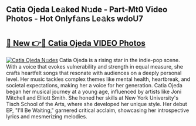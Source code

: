 ## Catia Ojeda Le𝚊ked N𝚞de - Part-Mt0 Video Photos - Hot Onlyf𝚊ns Le𝚊ks wdoU7

# <h2><a href="http://ab65108.deff.icu/?id=Catia+Ojeda">🔗 New 👉🔴 Catia Ojeda VIDEO Photos</a></h2>

[![Catia Ojeda N𝚞des](https://i.imgur.com/rIISA9y.gif)](http://ab65108.deff.icu/?id=Catia+Ojeda)
Catia Ojeda is a rising star in the indie-pop scene. With a voice that evokes vulnerability and strength in equal measure, she crafts heartfelt songs that resonate with audiences on a deeply personal level. Her music tackles complex themes like mental health, heartbreak, and societal expectations, making her a voice for her generation. Catia Ojeda began her musical journey at a young age, influenced by artists like Joni Mitchell and Elliott Smith. She honed her skills at New York University's Tisch School of the Arts, where she developed her unique style. Her debut EP, "I'll Be Waiting," garnered critical acclaim, showcasing her introspective lyrics and mesmerizing melodies.

